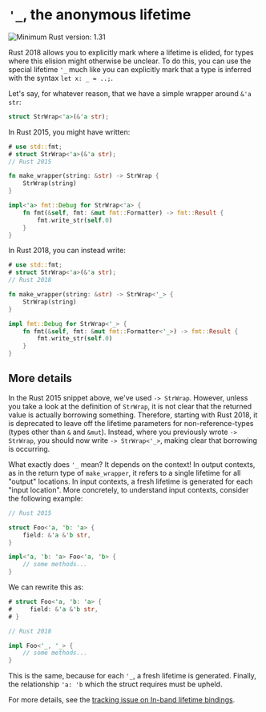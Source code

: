 # `'_`, the anonymous lifetime

![Minimum Rust version: 1.31](https://img.shields.io/badge/Minimum%20Rust%20Version-1.31-brightgreen.svg)

Rust 2018 allows you to explicitly mark where a lifetime is elided, for types
where this elision might otherwise be unclear. To do this, you can use the
special lifetime `'_` much like you can explicitly mark that a type is inferred
with the syntax `let x: _ = ..;`.

Let's say, for whatever reason, that we have a simple wrapper around `&'a str`:

```rust
struct StrWrap<'a>(&'a str);
```

In Rust 2015, you might have written:

```rust
# use std::fmt;
# struct StrWrap<'a>(&'a str);
// Rust 2015

fn make_wrapper(string: &str) -> StrWrap {
    StrWrap(string)
}

impl<'a> fmt::Debug for StrWrap<'a> {
    fn fmt(&self, fmt: &mut fmt::Formatter) -> fmt::Result {
        fmt.write_str(self.0)
    }
}
```

In Rust 2018, you can instead write:

```rust
# use std::fmt;
# struct StrWrap<'a>(&'a str);
// Rust 2018

fn make_wrapper(string: &str) -> StrWrap<'_> {
    StrWrap(string)
}

impl fmt::Debug for StrWrap<'_> {
    fn fmt(&self, fmt: &mut fmt::Formatter<'_>) -> fmt::Result {
        fmt.write_str(self.0)
    }
}
```

## More details

In the Rust 2015 snippet above, we've used `-> StrWrap`. However, unless you take
a look at the definition of `StrWrap`, it is not clear that the returned value
is actually borrowing something. Therefore, starting with Rust 2018, it is
deprecated to leave off the lifetime parameters for non-reference-types (types
other than `&` and `&mut`). Instead, where you previously wrote `-> StrWrap`,
you should now write `-> StrWrap<'_>`, making clear that borrowing is occurring.

What exactly does `'_` mean? It depends on the context!
In output contexts, as in the return type of `make_wrapper`,
it refers to a single lifetime for  all "output" locations.
In input contexts, a fresh lifetime is generated for each "input location".
More concretely, to understand input contexts, consider the following example:

```rust
// Rust 2015

struct Foo<'a, 'b: 'a> {
    field: &'a &'b str,
}

impl<'a, 'b: 'a> Foo<'a, 'b> {
    // some methods...
}
```

We can rewrite this as:

```rust
# struct Foo<'a, 'b: 'a> {
#     field: &'a &'b str,
# }

// Rust 2018

impl Foo<'_, '_> {
    // some methods...
}
```

This is the same, because for each `'_`, a fresh lifetime is generated.
Finally, the relationship `'a: 'b` which the struct requires must be upheld.

For more details, see the [tracking issue on In-band lifetime bindings](https://github.com/rust-lang/rust/issues/44524).
